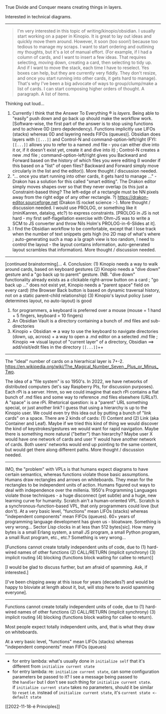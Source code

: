 True Divide and Conquer means creating things in layers.

Interested in technical diagrams.

---

> I'm very interested in this topic of writing/kinopio/obsidian. I usually start working on a paper in Kinopio. It is great to lay out ideas and quickly move them around. However, it soon (too soon!) because too tedious to manage my scraps. I want to start ordering and outlining my thoughts, but it's a lot of manual effort. (For example, if I had a column of cards, and I want to insert a few ideas. That requires selecting, moving down, creating a card, then selecting to tidy up. And if I want to move the stack, each time I have to reselect. Yes boxes can help, but they are currently very fiddly. They don't resize, and once you start running into other cards, it gets hard to manage). That's why I've been a big advocate of ways to group/clump/make a list of cards. I can start composing higher orders of thought. A paragraph. A list of items.

Thinking out loud...
1. Currently I think that the Answer To Everything ® is *layers*.  Being able to "easily" push down and go back up should make the workflow work. [Software-wise, the first part of the answer is to stop using functions and to achieve 0D (zero depdendency).  Functions implicitly use LIFOs (stacks) whereas 0D and layering needs FIFOs (queues)].  Obsidian does layers with `[[...]]` and Control-N and command-option-left/right (FYI: `[[...]]` allows you to refer to a named .md file - you can either dive into it or, if it doesn't exist yet, create it and dive into it) ; Control-N creates a new .md file ; command-option-left/right gives you Backward and Forward based on the history of which files you were editing (I wonder if this based on a "list" of open files?  Backward and Forward simply move circularly in the list and the editor)). More thought / discussion needed.
2. "... once you start running into other cards, it gets hard to manage ..." - Drakon has a solution for this called "smart editing".  The Drakon editor simply moves shapes over so that they never overlap (is this just a Constraint-based thing?  The left-edge of a rectangle must be NN pixels away from the right edge of any other rectangle. ?) https://drakon-editor.sourceforge.net (Drakon IS rocket science :-).  More thought / discussion needed.  I would use PROLOG, or something like it (miniKanren, datalog, etc?) to express constraints.  [PROLOG in JS is not hard - my first self-flagellation exercise with Ohm-JS was to write a SCM to JS converter and throw Nils Holm's PROLOG-in-6-Slides at it].
3. I find the Obsidian workflow to be comfortable, except that I lose track when the number of text snippets gets high (no 2D map of what's where ; auto-generating such a map a la graph view is too random, I need to control the layout - the layout contains information, auto-generated layout scrambles that information). More thought / discussion needed.
---
[continued brainstorming]...
4. Conclusion: (1) Kinopio needs a way to walk around cards, based on keyboard gestures (2) Kinopio needs a "dive down" gesture and a "go back up to parent" gesture.  (NB. "dive down" functionality already exists as a clickable right-arrow button on a card ; "go back up ..." does not exist yet, Kinopio needs a "parent space" field on every card) (the Browser Back button is based on dynamic traversal history, not on a static parent-child relationship) (3) Kinopio's layout policy (user determines layout, no auto-layout) is good
1. for programmers, a keyboard is preferred over a mouse (mouse = 1 hand + 5 fingers, keyboard = 10 fingers)
2. An Obsidian Vault is a directory containing a bunch of .md files and sub-directories
3. Kinopio + Obsidian => a way to use the keyboard to navigate directories (down, up, across) + a way to open a .md editor on a selected .md file ; Kinopio ==> visual layout of "current layer" of a directory, Obsidian ==> add/visit/edit files in the directory `[[...]]`++ 

---

The "ideal" number of cards on a hierarhical layer is 7+-2.  https://en.wikipedia.org/wiki/The_Magical_Number_Seven,_Plus_or_Minus_Two.

The idea of a "file system" is so 1950's.  In 2022, we have networks of distributed computers (let's say Raspberry PIs, for discussion purposes).  Each rPi is a server.  Hmm, so we could imagine that each rPi contains a flat bunch of .md files and some way to reference .md files elsewhere (URLs?).  A "space" is one rPi. Rhetorical question: is a "parent" URL something special, or just another link?  I guess that using a hierarchy is up to the Kinopio user.  We could even try this idea out by putting a bunch of "link cards" on a space.  There are 2 kinds of cards: (1) Content and (2) Link (aka Container and Leaf).  Maybe if we tried this kind of thing we would discover the kind of keystrokes/gestures we would want for rapid navigation.  Maybe there is something more natural ("better") than hierarchy?  Maybe user X would have one network of cards and user Y would have another network of cards.  Both users' networks would end up pointing to the same content, but would get there along different paths. More thought / discussion needed.

---

IMO, the "problem" with VPLs is that humans expect diagrams to have certain semantics, whereas functions violate those basic assumptions.  Humans draw rectangles and arrows on whiteboards.  They mean for the rectangles to be independent units of action.  Humans figured out ways to deal with independence over the millenia.  1950's Programming Languages violate those techniques - a huge disconnect (yet subtle) and a huge, new learning curve for humanity. Scratch ain't a human-oriented VPL.  Scratch is a synchronous-function-based VPL, that only programmers could love (but don't).  At a very basic level, "functions" mean LIFOs (stacks) whereas "independent components" mean FIFOs (queues).  60+ years of programming language development has given us - bloatware.  Something is very wrong...  Sector Lisp clocks in at less than 512 bytes[sic].  How many bytes is a small Erlang system, a small JS program, a small Python program, a small Rust program, etc., etc.?  Something is very wrong...  

[Functions cannot create totally independent units of code, due to (1) hard-wired names of other functions (2) 
CALL/RETURN (implicit synchrony) (3) implicit routing (4) blocking (functions block waiting for callee to return)]

[I would be glad to discuss further, but am afraid of spamming.  Ask, if interested.]

[I've been chipping away at this issue for years (decades?) and would be happy to bloviate at length about it, but, will stop here to avoid spamming everyone].

---

Functions cannot create totally independent units of code, due to (1) hard-wired names of other functions (2) 
CALL/RETURN (implicit synchrony) (3) implicit routing (4) blocking (functions block waiting for callee to return).  

Most people expect totally independent units, and, that is what they draw on whiteboards.

At a very basic level, "functions" mean LIFOs (stacks) whereas "independent components" mean FIFOs (queues)

---

-   for entry lambda: what's usually done in `initialize self` that it's different from `initialize current state`
-   for entry lambda: re: `initialize current state`, can some configuration parameters be passed to it? I see a message being passed to the `handler` but I don't see such thing for `initialize current state`. if `initialize current state` takes no parameters, should it be similar to `reset` i.e. instead of `initialize current state`, it's `current state <- default state`

[[2022-11-18-ė Principles]]
